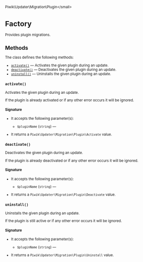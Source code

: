 <small>Piwik\Updater\Migration\Plugin\</small>

Factory
=======

Provides plugin migrations.

Methods
-------

The class defines the following methods:

- [`activate()`](#activate) &mdash; Activates the given plugin during an update.
- [`deactivate()`](#deactivate) &mdash; Deactivates the given plugin during an update.
- [`uninstall()`](#uninstall) &mdash; Uninstalls the given plugin during an update.

<a name="activate" id="activate"></a>
<a name="activate" id="activate"></a>
### `activate()`

Activates the given plugin during an update.

If the plugin is already activated or if any other error occurs it will be ignored.

#### Signature

-  It accepts the following parameter(s):
    - `$pluginName` (`string`) &mdash;
      
- It returns a `Piwik\Updater\Migration\Plugin\Activate` value.

<a name="deactivate" id="deactivate"></a>
<a name="deactivate" id="deactivate"></a>
### `deactivate()`

Deactivates the given plugin during an update.

If the plugin is already deactivated or if any other error occurs it will be ignored.

#### Signature

-  It accepts the following parameter(s):
    - `$pluginName` (`string`) &mdash;
      
- It returns a `Piwik\Updater\Migration\Plugin\Deactivate` value.

<a name="uninstall" id="uninstall"></a>
<a name="uninstall" id="uninstall"></a>
### `uninstall()`

Uninstalls the given plugin during an update.

If the plugin is still active or if any other error occurs it will be ignored.

#### Signature

-  It accepts the following parameter(s):
    - `$pluginName` (`string`) &mdash;
      
- It returns a `Piwik\Updater\Migration\Plugin\Uninstall` value.

